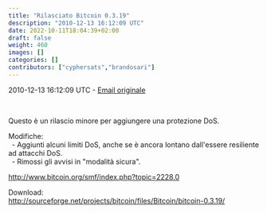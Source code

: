 ```yaml
---
title: "Rilasciato Bitcoin 0.3.19"
description: "2010-12-13 16:12:09 UTC"
date: 2022-10-11T18:04:39+02:00
draft: false
weight: 460
images: []
categories: []
contributors: ["cyphersats","brandosari"]
---
```


2010-12-13 16:12:09 UTC - [Email originale](https://web.archive.org/web/20151105201622/http://sourceforge.net/p/bitcoin/mailman/message/26744510/)


<br>

Questo è un rilascio minore per aggiungere una protezione DoS.

Modifiche:<br>
&ensp;\- Aggiunti alcuni limiti DoS, anche se è ancora lontano dall'essere resiliente ad attacchi DoS.<br>
&ensp;\- Rimossi gli avvisi in "modalità sicura".

<http://www.bitcoin.org/smf/index.php?topic=2228.0>

Download:<br>
<http://sourceforge.net/projects/bitcoin/files/Bitcoin/bitcoin-0.3.19/>
